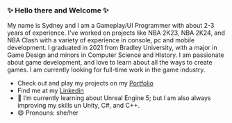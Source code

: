 ### ✨ Hello there and Welcome ✨ 

My name is Sydney and I am a Gameplay/UI Programmer with about 2-3 years of experience. I've worked on projects like NBA 2K23, NBA 2K24, and NBA Clash with a variety of experience in console, pc and mobile development. I graduated in 2021 from Bradley University, with a major in Game Design and minors in Computer Science and History. I am passionate about game development, and love to learn about all the ways to create games. I am currently looking for full-time work in the game industry. 

- Check out and play my projects on my [Portfolio](https://sidfoe.itch.io)
- Find me at my [Linkedin](https://www.linkedin.com/in/sydney-f-5828b5100/)
- 🌱 I’m currently learning about Unreal Engine 5; but I am also always improving my skills un Unity, C#, and C++.
- 😄 Pronouns: she/her


<!--
**sidfoe/sidfoe** is a ✨ _special_ ✨ repository because its `README.md` (this file) appears on your GitHub profile.

Here are some ideas to get you started:

- ⚡ Fun fact: ...

- 🔭 I’m currently working on Space Uber and Normal Pizza for Normal People
-->
  
